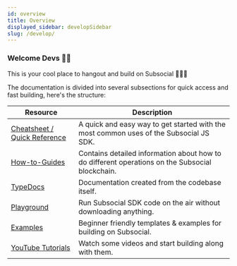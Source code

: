 ```yaml
---
id: overview
title: Overview
displayed_sidebar: developSidebar
slug: /develop/
---
```


### Welcome Devs 👋🏼

This is your cool place to hangout and build on Subsocial 🧑🏻‍💻

The documentation is divided into several subsections for quick access and fast building, here's the structure:

| Resource      | Description |
| ----------- | ----------- |
| [Cheatsheet / Quick Reference](/docs/develop/quick-reference)      | A quick and easy way to get started with the most common uses of the Subsocial JS SDK.       |
| [How-to-Guides](/docs/develop/how-to-guides/connectToSubsocial)   | Contains detailed information about how to do different operations on the Subsocial blockchain.        |
| [TypeDocs](https://docs.subsocial.network/js-docs/js-sdk/index.html)   | Documentation created from the codebase itself.        |
| [Playground](https://github.com/tusharojha/playground)   | Run Subsocial SDK code on the air without downloading anything.        |
| [Examples](https://github.com/dappforce?q=example&type=all&language=&sort=)   | Beginner friendly templates & examples for building on Subsocial.       |
| [YouTube Tutorials](https://youtu.be/jeTrpltqAqc)   | Watch some videos and start building along with them.      |
